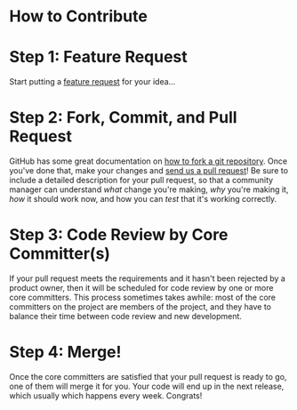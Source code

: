 # How to Contribute


Step 1: Feature Request
======================================
Start putting a [feature request](https://github.com/bhagvank/scala_constructs/blob/master/.github/ISSUE_TEMPLATE/feature_request.md) for your idea...



Step 2: Fork, Commit, and Pull Request
======================================
GitHub has some great documentation on [how to fork a git repository](https://help.github.com/articles/fork-a-repo). Once
you've done that, make your changes and [send us a pull request](https://help.github.com/articles/creating-a-pull-request)! Be sure to
include a detailed description for your pull request, so that a community
manager can understand *what* change you're making, *why* you're making it, *how*
it should work now, and how you can *test* that it's working correctly.



Step 3: Code Review by Core Committer(s)
========================================

If your pull request meets the requirements and it hasn't been rejected by a product owner,
then it will be scheduled for code review by one or more core committers. This
process sometimes takes awhile: most of the core committers on the project
are members of the project, and they have to balance their time between code review
and new development.

Step 4: Merge!
==============

Once the core committers are satisfied that your pull request is ready to go,
one of them will merge it for you. Your code will end up in the next release, which usually which happens every week. Congrats!

